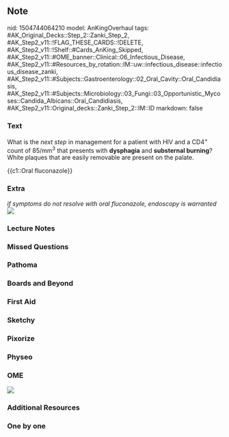 ## Note
nid: 1504744064210
model: AnKingOverhaul
tags: #AK_Original_Decks::Step_2::Zanki_Step_2, #AK_Step2_v11::!FLAG_THESE_CARDS::!DELETE, #AK_Step2_v11::!Shelf::#Cards_AnKing_Skipped, #AK_Step2_v11::#OME_banner::Clinical::06_Infectious_Disease, #AK_Step2_v11::#Resources_by_rotation::IM::uw::infectious_disease::infectious_disease_zanki, #AK_Step2_v11::#Subjects::Gastroenterology::02_Oral_Cavity::Oral_Candidiasis, #AK_Step2_v11::#Subjects::Microbiology::03_Fungi::03_Opportunistic_Mycoses::Candida_Albicans::Oral_Candidiasis, #AK_Step2_v11::Original_decks::Zanki_Step_2::IM::ID
markdown: false

### Text
What is the <i>next step</i> in management for a patient with HIV
and a CD4<sup>+</sup> count of 85/mm<sup>3</sup> that presents with
<b>dysphagia</b> and <b>substernal burning</b>? White plaques that
are easily removable are present on the palate.
<div>
  {{c1::Oral fluconazole}}
</div>

### Extra
<div>
  <i>if symptoms do not resolve with oral fluconazole, endoscopy is
  warranted</i>
</div><img src="yep%20(2).png">

### Lecture Notes


### Missed Questions


### Pathoma


### Boards and Beyond


### First Aid


### Sketchy


### Pixorize


### Physeo


### OME
<div class="ome-widget">
  <a href=
  "https://onlinemeded.org/spa/infectious-disease?ref=anki"><img src="_OME_AnkiFlashcards_Topic_5.png"></a>
</div>

### Additional Resources


### One by one

